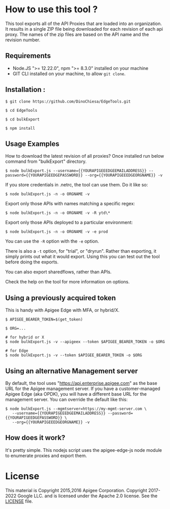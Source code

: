 # How to use this tool ?

This tool exports all of the API Proxies that are loaded into an organization.
It results in a single ZIP file being downloaded for each revision of each api proxy.
The names of the zip files are based on the API name and the revision number.


## Requirements

* Node.JS  ">= 12.22.0", npm ">= 8.3.0" installed on your machine
* GIT CLI installed on your machine, to allow `git clone`.

## Installation :

```
$ git clone https://github.com/DinoChiesa/EdgeTools.git

$ cd EdgeTools

$ cd bulkExport

$ npm install
```

## Usage Examples

How to download the latest revision of all proxies?
Once installed run below command from "bulkExport" directory.

```
$ node bulkExport.js --username={{YOURAPIGEEEDGEEMAILADDRESS}} --password={{YOURAPIGEEDGEPASSWORD}} --org={{YOURAPIGEEEDGEORGNAME}} -v

```

If you store credentials in .netrc, the tool can use them.  Do it like so:

```
$ node bulkExport.js -n -o ORGNAME -v

```

Export only those APIs with names matching a specific regex:

```
$ node bulkExport.js -n -o ORGNAME -v -R ytd\*

```

Export only those APIs deployed to a particular environment:

```
$ node bulkExport.js -n -o ORGNAME -v -e prod

```

You can use the `-R` option with the `-e` option.

There is also a `-t` option, for "trial", or "dryrun". Rather than exporting, it simply prints out what it would export. Using this you can test out the tool before doing the exports.

You can also export sharedflows, rather than APIs.

Check the help on the tool for more information on options.

## Using a previously acquired token

This is handy with Apigee Edge with MFA, or hybrid/X.

```
$ APIGEE_BEARER_TOKEN=$(get_token)

$ ORG=...

# for hybrid or X
$ node bulkExport.js -v --apigeex --token $APIGEE_BEARER_TOKEN -o $ORG

# for Edge
$ node bulkExport.js -v --token $APIGEE_BEARER_TOKEN -o $ORG
```

## Using an alternative Management server

By default, the tool uses "https://api.enterprise.apigee.com" as the
base URL for the Apigee management server. If you have a customer-managed
Apigee Edge (aka OPDK), you will have a different base URL for the management
server. You can override the default like this:

```
$ node bulkExport.js --mgmtserver=https://my-mgmt-server.com \
   --username={{YOURAPIGEEEDGEEMAILADDRESS}} --password={{YOURAPIGEEDGEPASSWORD}} \
   --org={{YOURAPIGEEEDGEORGNAME}} -v

```

## How does it work?

It's pretty simple.  This nodejs script uses the apigee-edge-js
node module to enumerate proxies and export them.


# License

This material is Copyright 2015,2016 Apigee Corporation. Copyright 2017-2022 Google LLC.
and is licensed under the Apache 2.0 license. See the [LICENSE](../LICENSE) file.
